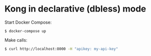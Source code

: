 # Kong in declarative (dbless) mode

Start Docker Compose:

```
$ docker-compose up
```

Make calls:

```bash
$ curl http://localhost:8000 -H "apikey: my-api-key"
```
